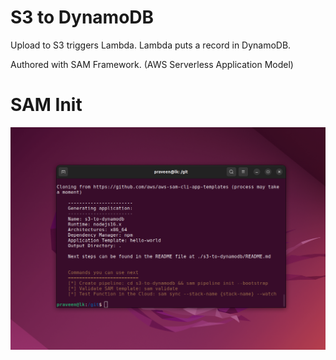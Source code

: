 # S3 to DynamoDB

Upload to S3 triggers Lambda. Lambda puts a record in DynamoDB.

Authored with SAM Framework. (AWS Serverless Application Model)

# SAM Init

![](images/sam-init.png)